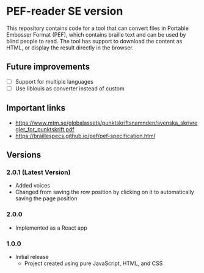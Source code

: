 # PEF-reader SE version
This repository contains code for a tool that can convert files in Portable Embosser Format (PEF), which contains braille text and can be used by blind people to read. The tool has support to download the content as HTML, or display the result directly in the browser.

## Future improvements
- [ ] Support for multiple languages
- [ ] Use liblouis as converter instead of custom

## Important links
- https://www.mtm.se/globalassets/punktskriftsnamnden/svenska_skrivregler_for_punktskrift.pdf
- https://braillespecs.github.io/pef/pef-specification.html

## Versions

### 2.0.1 (Latest Version)
  - Added voices
  - Changed from saving the row position by clicking on it to automatically saving the page position

### 2.0.0
  - Implemented as a React app

### 1.0.0 
- Initial release
  - Project created using pure JavaScript, HTML, and CSS
